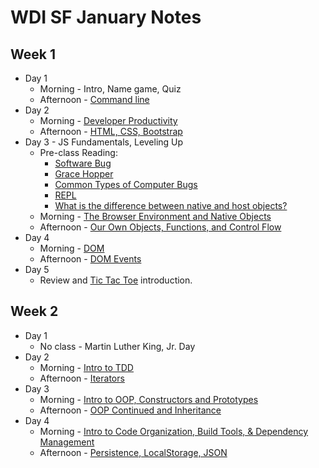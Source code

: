 WDI SF January Notes
====================

Week 1
------
* Day 1
    * Morning - Intro, Name game, Quiz
    * Afternoon - [Command line](command_line/)
* Day 2
    * Morning - [Developer Productivity](developer_productivity/)
    * Afternoon - [HTML, CSS, Bootstrap](html_css_bootstrap/)
* Day 3 - JS Fundamentals, Leveling Up 
    * Pre-class Reading:
      * [Software Bug](http://en.wikipedia.org/wiki/Software_bug)
      * [Grace Hopper](http://en.wikipedia.org/wiki/Grace_Hopper)
      * [Common Types of Computer Bugs](http://en.wikipedia.org/wiki/Software_bug#Common_types_of_computer_bugs)
      * [REPL](http://en.wikipedia.org/wiki/Read%E2%80%93eval%E2%80%93print_loop)
      * [What is the difference between native and host objects?](http://stackoverflow.com/questions/7614317/what-is-the-difference-between-native-objects-and-host-objects)
    * Morning - [The Browser Environment and Native Objects](js/browser_environment_and_some_native_objects.md)
    * Afternoon - [Our Own Objects, Functions, and Control Flow](js/our_own_objects_functions_and_control_flow.md)
* Day 4
    * Morning - [DOM](dom/)
    * Afternoon - [DOM Events](dom/events.md)
* Day 5
    * Review and [Tic Tac Toe](https://github.com/wdi-sf-jan/TicTacToe-Lab) introduction.

Week 2
------
* Day 1
    * No class - Martin Luther King, Jr.  Day
* Day 2
    * Morning - [Intro to TDD](tdd/intro.md)
    * Afternoon - [Iterators](js_iterators/)
* Day 3
    * Morning - [Intro to OOP, Constructors and Prototypes](constructors_prototypes)
    * Afternoon - [OOP Continued and Inheritance](inheritance_javascript)
* Day 4
	 * Morning - [Intro to Code Organization, Build Tools, & Dependency Management](js/code_organization_intro.md)
	 * Afternoon - [Persistence, LocalStorage, JSON](js/persistence_local_storage_json.md)